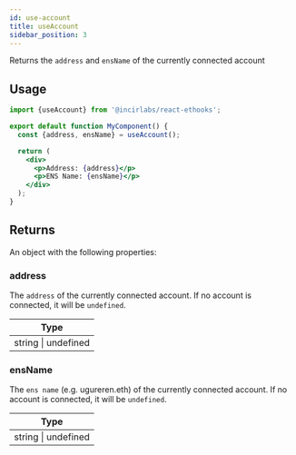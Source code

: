 ```yaml
---
id: use-account
title: useAccount
sidebar_position: 3
---
```


Returns the `address` and `ensName` of the currently connected account

## Usage

```jsx
import {useAccount} from '@incirlabs/react-ethooks';

export default function MyComponent() {
  const {address, ensName} = useAccount();

  return (
    <div>
      <p>Address: {address}</p>
      <p>ENS Name: {ensName}</p>
    </div>
  );
}
```

## Returns

An object with the following properties:

### address

The `address` of the currently connected account. If no account is connected, it will be `undefined`.

| Type                |
| ------------------- |
| string \| undefined |

### ensName

The `ens name` (e.g. ugureren.eth) of the currently connected account. If no account is connected, it will be `undefined`.

| Type                |
| ------------------- |
| string \| undefined |

